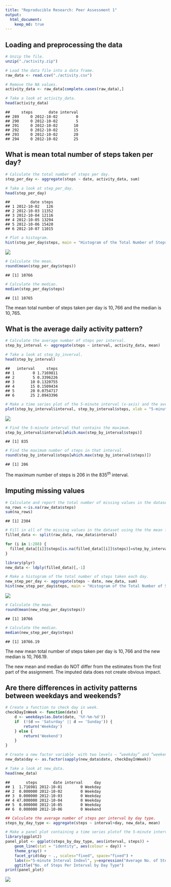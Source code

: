 ```yaml
---
title: "Reproducible Research: Peer Assessment 1"
output: 
  html_document:
    keep_md: true
---
```



## Loading and preprocessing the data


```r
# Unzip the file.
unzip("./activity.zip")

# Load the data file into a data frame.
raw_data <- read.csv("./activity.csv")

# Remove the NA values.
activity_data <- raw_data[complete.cases(raw_data),]

# Take a look at activity_data.
head(activity_data)
```

```
##     steps       date interval
## 289     0 2012-10-02        0
## 290     0 2012-10-02        5
## 291     0 2012-10-02       10
## 292     0 2012-10-02       15
## 293     0 2012-10-02       20
## 294     0 2012-10-02       25
```



## What is mean total number of steps taken per day?


```r
# Calculate the total number of steps per day.
step_per_day <- aggregate(steps ~ date, activity_data, sum)

# Take a look at step_per_day.
head(step_per_day)
```

```
##         date steps
## 1 2012-10-02   126
## 2 2012-10-03 11352
## 3 2012-10-04 12116
## 4 2012-10-05 13294
## 5 2012-10-06 15420
## 6 2012-10-07 11015
```

```r
# Plot a histogram.
hist(step_per_day$steps, main = "Histogram of the Total Number of Steps Per Day", xlab = "Steps Per Day")
```

![](PA1_template_files/figure-html/unnamed-chunk-2-1.png)<!-- -->

```r
# Calculate the mean.
round(mean(step_per_day$steps))
```

```
## [1] 10766
```

```r
# Calculate the median.
median(step_per_day$steps)
```

```
## [1] 10765
```
The mean total number of steps taken per day is $10,766$ and the median is $10,765$.



## What is the average daily activity pattern?


```r
# Calculate the average number of steps per interval.
step_by_interval <- aggregate(steps ~ interval, activity_data, mean)

# Take a look at step_by_inverval.
head(step_by_interval)
```

```
##   interval     steps
## 1        0 1.7169811
## 2        5 0.3396226
## 3       10 0.1320755
## 4       15 0.1509434
## 5       20 0.0754717
## 6       25 2.0943396
```

```r
# Make a time series plot of the 5-minute interval (x-axis) and the average number of steps taken (y-axis).
plot(step_by_interval$interval, step_by_interval$steps, xlab = "5-minute Interval Index", ylab = "Average Number of Steps", type = "l")
```

![](PA1_template_files/figure-html/unnamed-chunk-3-1.png)<!-- -->

```r
# Find the 5-minute interval that contains the maximum.
step_by_interval$interval[which.max(step_by_interval$steps)]
```

```
## [1] 835
```

```r
# Find the maximum number of steps in that interval.
round(step_by_interval$steps[which.max(step_by_interval$steps)])
```

```
## [1] 206
```
The maximum number of steps is $206$ in the $835^{th}$ interval.



## Imputing missing values


```r
# Calculate and report the total number of missing values in the dataset.
na_rows <-is.na(raw_data$steps)
sum(na_rows)
```

```
## [1] 2304
```

```r
# Fill in all of the missing values in the dataset using the the mean for that 5-minute interval, etc.
filled_data <- split(raw_data, raw_data$interval)

for (i in 1:288) {
  filled_data[[i]]$steps[is.na(filled_data[[i]]$steps)]=step_by_interval$steps[i]
}

library(plyr)
new_data <- ldply(filled_data)[,-1]

# Make a histogram of the total number of steps taken each day.
new_step_per_day <- aggregate(steps ~ date, new_data, sum)
hist(new_step_per_day$steps, main = "Histogram of the Total Number of Steps Per Day", xlab = "Steps Per Day")
```

![](PA1_template_files/figure-html/unnamed-chunk-4-1.png)<!-- -->

```r
# Calculate the mean.
round(mean(new_step_per_day$steps))
```

```
## [1] 10766
```

```r
# Calculate the median.
median(new_step_per_day$steps)
```

```
## [1] 10766.19
```
The new mean total number of steps taken per day is $10,766$ and the new median is $10,766.19$.

The new mean and median do NOT differ from the estimates from the first part of the assignment. The imputed data does not create obvious impact.



## Are there differences in activity patterns between weekdays and weekends?


```r
# Create a function to check day in week.
checkDayInWeek <- function(date) {
    d <- weekdays(as.Date(date, '%Y-%m-%d'))
    if  (!(d == 'Saturday' || d == 'Sunday')) {
        return('Weekday') 
    } else {
        return('Weekend')
    }
}

# Create a new factor variable  with two levels – “weekday” and “weekend”.
new_data$day <- as.factor(sapply(new_data$date, checkDayInWeek))

# Take a look at new_data.
head(new_data)
```

```
##       steps       date interval     day
## 1  1.716981 2012-10-01        0 Weekday
## 2  0.000000 2012-10-02        0 Weekday
## 3  0.000000 2012-10-03        0 Weekday
## 4 47.000000 2012-10-04        0 Weekday
## 5  0.000000 2012-10-05        0 Weekday
## 6  0.000000 2012-10-06        0 Weekend
```

```r
## Calculate the average number of steps per interval by day type.
steps_by_day_type <- aggregate(steps ~ interval+day, new_data, mean)

# Make a panel plot containing a time series plotof the 5-minute interval (x-axis) and the average number of steps taken, averaged across all weekday days or weekend days (y-axis). 
library(ggplot2)
panel_plot <- ggplot(steps_by_day_type, aes(interval, steps)) +
    geom_line(stat = "identity", aes(colour = day)) +
    theme_gray() +
    facet_grid(day ~ ., scales="fixed", space="fixed") +
    labs(x="5-minute Interval Indexl", y=expression("Average No. of Steps")) +
    ggtitle("No. of Steps Per Interval by Day Type")
print(panel_plot)
```

![](PA1_template_files/figure-html/unnamed-chunk-5-1.png)<!-- -->
